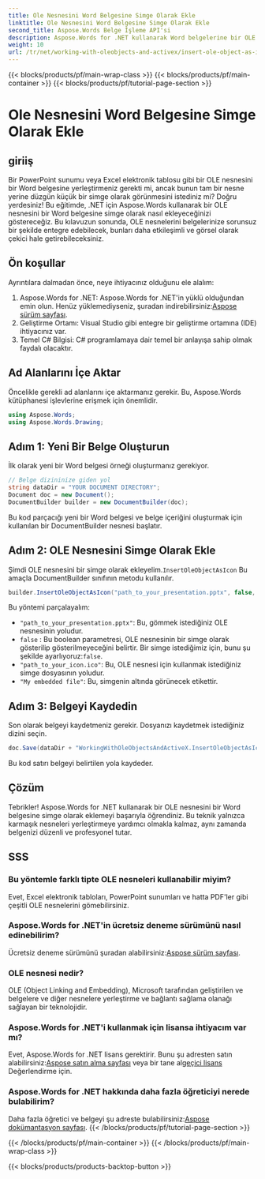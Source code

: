 ```yaml
---
title: Ole Nesnesini Word Belgesine Simge Olarak Ekle
linktitle: Ole Nesnesini Word Belgesine Simge Olarak Ekle
second_title: Aspose.Words Belge İşleme API'si
description: Aspose.Words for .NET kullanarak Word belgelerine bir OLE nesnesini simge olarak nasıl ekleyeceğinizi öğrenin. Belgelerinizi geliştirmek için adım adım kılavuzumuzu izleyin.
weight: 10
url: /tr/net/working-with-oleobjects-and-activex/insert-ole-object-as-icon/
---
```


{{< blocks/products/pf/main-wrap-class >}}
{{< blocks/products/pf/main-container >}}
{{< blocks/products/pf/tutorial-page-section >}}

# Ole Nesnesini Word Belgesine Simge Olarak Ekle

## giriiş

Bir PowerPoint sunumu veya Excel elektronik tablosu gibi bir OLE nesnesini bir Word belgesine yerleştirmeniz gerekti mi, ancak bunun tam bir nesne yerine düzgün küçük bir simge olarak görünmesini istediniz mi? Doğru yerdesiniz! Bu eğitimde, .NET için Aspose.Words kullanarak bir OLE nesnesini bir Word belgesine simge olarak nasıl ekleyeceğinizi göstereceğiz. Bu kılavuzun sonunda, OLE nesnelerini belgelerinize sorunsuz bir şekilde entegre edebilecek, bunları daha etkileşimli ve görsel olarak çekici hale getirebileceksiniz.

## Ön koşullar

Ayrıntılara dalmadan önce, neye ihtiyacınız olduğunu ele alalım:

1.  Aspose.Words for .NET: Aspose.Words for .NET'in yüklü olduğundan emin olun. Henüz yüklemediyseniz, şuradan indirebilirsiniz:[Aspose sürüm sayfası](https://releases.aspose.com/words/net/).
2. Geliştirme Ortamı: Visual Studio gibi entegre bir geliştirme ortamına (IDE) ihtiyacınız var.
3. Temel C# Bilgisi: C# programlamaya dair temel bir anlayışa sahip olmak faydalı olacaktır.

## Ad Alanlarını İçe Aktar

Öncelikle gerekli ad alanlarını içe aktarmanız gerekir. Bu, Aspose.Words kütüphanesi işlevlerine erişmek için önemlidir.

```csharp
using Aspose.Words;
using Aspose.Words.Drawing;
```

## Adım 1: Yeni Bir Belge Oluşturun

İlk olarak yeni bir Word belgesi örneği oluşturmanız gerekiyor.

```csharp
// Belge dizininize giden yol
string dataDir = "YOUR DOCUMENT DIRECTORY";
Document doc = new Document();
DocumentBuilder builder = new DocumentBuilder(doc);
```

Bu kod parçacığı yeni bir Word belgesi ve belge içeriğini oluşturmak için kullanılan bir DocumentBuilder nesnesi başlatır.

## Adım 2: OLE Nesnesini Simge Olarak Ekle

 Şimdi OLE nesnesini bir simge olarak ekleyelim.`InsertOleObjectAsIcon` Bu amaçla DocumentBuilder sınıfının metodu kullanılır.

```csharp
builder.InsertOleObjectAsIcon("path_to_your_presentation.pptx", false, "path_to_your_icon.ico", "My embedded file");
```

Bu yöntemi parçalayalım:
- `"path_to_your_presentation.pptx"`: Bu, gömmek istediğiniz OLE nesnesinin yoludur.
- `false` : Bu boolean parametresi, OLE nesnesinin bir simge olarak gösterilip gösterilmeyeceğini belirtir. Bir simge istediğimiz için, bunu şu şekilde ayarlıyoruz:`false`.
- `"path_to_your_icon.ico"`: Bu, OLE nesnesi için kullanmak istediğiniz simge dosyasının yoludur.
- `"My embedded file"`: Bu, simgenin altında görünecek etikettir.

## Adım 3: Belgeyi Kaydedin

Son olarak belgeyi kaydetmeniz gerekir. Dosyanızı kaydetmek istediğiniz dizini seçin.

```csharp
doc.Save(dataDir + "WorkingWithOleObjectsAndActiveX.InsertOleObjectAsIcon.docx");
```

Bu kod satırı belgeyi belirtilen yola kaydeder.

## Çözüm

Tebrikler! Aspose.Words for .NET kullanarak bir OLE nesnesini bir Word belgesine simge olarak eklemeyi başarıyla öğrendiniz. Bu teknik yalnızca karmaşık nesneleri yerleştirmeye yardımcı olmakla kalmaz, aynı zamanda belgenizi düzenli ve profesyonel tutar.

## SSS

### Bu yöntemle farklı tipte OLE nesneleri kullanabilir miyim?

Evet, Excel elektronik tabloları, PowerPoint sunumları ve hatta PDF'ler gibi çeşitli OLE nesnelerini gömebilirsiniz.

### Aspose.Words for .NET'in ücretsiz deneme sürümünü nasıl edinebilirim?

 Ücretsiz deneme sürümünü şuradan alabilirsiniz:[Aspose sürüm sayfası](https://releases.aspose.com/).

### OLE nesnesi nedir?

OLE (Object Linking and Embedding), Microsoft tarafından geliştirilen ve belgelere ve diğer nesnelere yerleştirme ve bağlantı sağlama olanağı sağlayan bir teknolojidir.

### Aspose.Words for .NET'i kullanmak için lisansa ihtiyacım var mı?

 Evet, Aspose.Words for .NET lisans gerektirir. Bunu şu adresten satın alabilirsiniz:[Aspose satın alma sayfası](https://purchase.aspose.com/buy) veya bir tane al[geçici lisans](https://purchase.aspose.com/temporary-license/) Değerlendirme için.

### Aspose.Words for .NET hakkında daha fazla öğreticiyi nerede bulabilirim?

 Daha fazla öğretici ve belgeyi şu adreste bulabilirsiniz:[Aspose dokümantasyon sayfası](https://reference.aspose.com/words/net/).
{{< /blocks/products/pf/tutorial-page-section >}}

{{< /blocks/products/pf/main-container >}}
{{< /blocks/products/pf/main-wrap-class >}}

{{< blocks/products/products-backtop-button >}}
